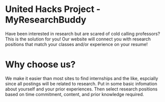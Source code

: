 # United Hacks Project - MyResearchBuddy

Have been interested in research but are scared of cold calling professors? This is the solution for you! Our website will connect you with research positions that match your classes and/or experience on your resume!

# Why choose us?

We make it easier than most sites to find internships and the like, espcially since all postings will be related to research. Put in some basic infomation about yourself and your prior experiences. Then select research positions based on time commitment, content, and prior knowledge required.
